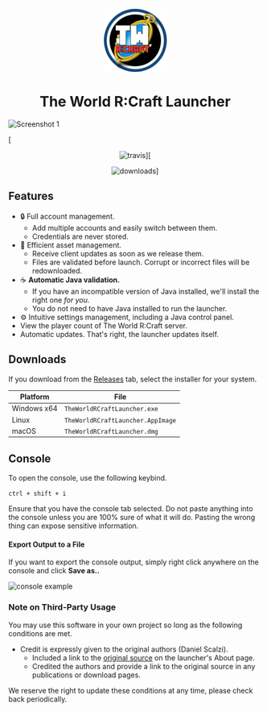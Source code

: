 <p align="center"><img src="./app/assets/images/SealCircle.png" height="125px" alt="aventium softworks"></p>

<h1 align="center">The World R:Craft Launcher</h1>

![Screenshot 1](https://i.imgur.com/R69FAuO.png)

[<p align="center"><img src="https://img.shields.io/travis/CyberConnects2/TheWorldRCraftLauncher?style=for-the-badge" alt="travis">][<p align="center"><img src="https://img.shields.io/github/downloads/CyberConnects2/TheWorldRCraftLauncher/total?style=for-the-badge" alt="downloads">]

## Features

* 🔒 Full account management.
  * Add multiple accounts and easily switch between them.
  * Credentials are never stored.
* 📂 Efficient asset management.
  * Receive client updates as soon as we release them.
  * Files are validated before launch. Corrupt or incorrect files will be redownloaded.
* ☕ **Automatic Java validation.**
  * If you have an incompatible version of Java installed, we'll install the right one *for you*.
  * You do not need to have Java installed to run the launcher.
* ⚙️ Intuitive settings management, including a Java control panel.
* View the player count of The World R:Craft server.
* Automatic updates. That's right, the launcher updates itself.

## Downloads

If you download from the [Releases](https://github.com/AzureZhen/ElectronLauncher/releases) tab, select the installer for your system.

| Platform | File |
| -------- | ---- |
| Windows x64 | `TheWorldRCraftLauncher.exe` |
| Linux | `TheWorldRCraftLauncher.AppImage` |
| macOS | `TheWorldRCraftLauncher.dmg` |

## Console

To open the console, use the following keybind.

```console
ctrl + shift + i
```

Ensure that you have the console tab selected. Do not paste anything into the console unless you are 100% sure of what it will do. Pasting the wrong thing can expose sensitive information.

#### Export Output to a File

If you want to export the console output, simply right click anywhere on the console and click **Save as..**

![console example](https://i.imgur.com/HazXrgT.png)

### Note on Third-Party Usage

You may use this software in your own project so long as the following conditions are met.

* Credit is expressly given to the original authors (Daniel Scalzi).
  * Included a link to the [original source](https://github.com/dscalzi/ElectronLauncher) on the launcher's About page.
  * Credited the authors and provide a link to the original source in any publications or download pages.

We reserve the right to update these conditions at any time, please check back periodically.